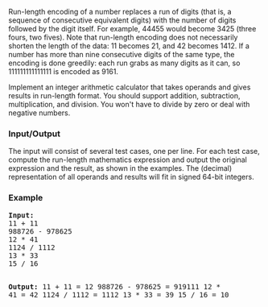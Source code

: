 <p>Run-length encoding of a number replaces a run of digits (that is, a sequence of consecutive equivalent digits) with the number of digits followed by the digit itself. For example, 44455 would become 3425 (three fours, two fives). Note that run-length encoding does not necessarily shorten the length of the data: 11 becomes 21, and 42 becomes 1412. If a number has more than nine consecutive digits of the same type, the encoding is done greedily: each run grabs as many digits as it can, so 111111111111111 is encoded as 9161.</p>
<p>Implement an integer arithmetic calculator that takes operands and gives results in run-length format. You should support addition, subtraction, multiplication, and division. You won't have to divide by zero or deal with negative numbers.</p>
<h3>Input/Output</h3>
<p>The input will consist of several test cases, one per line. For each test case, compute the run-length mathematics expression and output the original expression and the result, as shown in the examples. The (decimal) representation of all operands and results will fit in signed 64-bit integers.</p>
<h3>Example</h3>
<pre><strong>Input:</strong>
11 + 11
988726 - 978625
12 * 41
1124 / 1112
13 * 33
15 / 16

<strong>Output:</strong>
11 + 11 = 12
988726 - 978625 = 919111
12 * 41 = 42
1124 / 1112 = 1112
13 * 33 = 39
15 / 16 = 10
</pre>